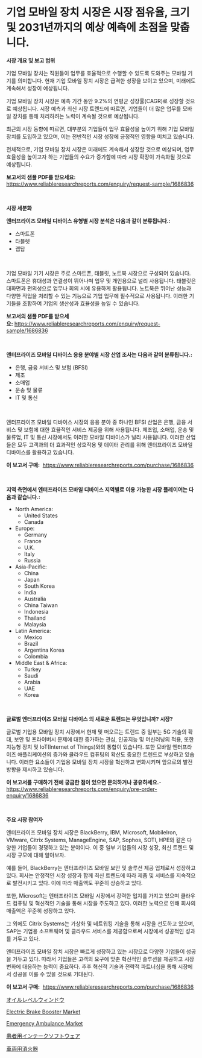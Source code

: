 <p><h1>기업 모바일 장치 시장은 시장 점유율, 크기 및 2031년까지의 예상 예측에 초점을 맞춥니다.</h1></p><p><strong>시장 개요 및 보고 범위</strong></p>
<p><p>기업 모바일 장치는 직원들이 업무를 효율적으로 수행할 수 있도록 도와주는 모바일 기기를 의미합니다. 현재 기업 모바일 장치 시장은 급격한 성장을 보이고 있으며, 미래에도 계속해서 성장이 예상됩니다. </p><p>기업 모바일 장치 시장은 예측 기간 동안 9.2%의 연평균 성장률(CAGR)로 성장할 것으로 예상됩니다. 시장 예측과 최신 시장 트렌드에 따르면, 기업들이 더 많은 업무를 모바일 장치를 통해 처리하려는 노력이 계속될 것으로 예상됩니다. </p><p>최근의 시장 동향에 따르면, 대부분의 기업들이 업무 효율성을 높이기 위해 기업 모바일 장치를 도입하고 있으며, 이는 전반적인 시장 성장에 긍정적인 영향을 미치고 있습니다. </p><p>전체적으로, 기업 모바일 장치 시장은 미래에도 계속해서 성장할 것으로 예상되며, 업무 효율성을 높이고자 하는 기업들의 수요가 증가함에 따라 시장 확장이 가속화될 것으로 예상됩니다.</p></p>
<p><strong>보고서의 샘플 PDF를 받으세요:</strong> <a href="https://www.reliableresearchreports.com/enquiry/request-sample/1686836">https://www.reliableresearchreports.com/enquiry/request-sample/1686836</a></p>
<p>&nbsp;</p>
<p><strong>시장 세분화</strong></p>
<p><strong>엔터프라이즈 모바일 디바이스 유형별 시장 분석은 다음과 같이 분류됩니다.:</strong></p>
<p><ul><li>스마트폰</li><li>타블렛</li><li>랩탑</li></ul></p>
<p>&nbsp;</p>
<p><p>기업 모바일 기기 시장은 주로 스마트폰, 태블릿, 노트북 시장으로 구성되어 있습니다. 스마트폰은 휴대성과 연결성이 뛰어나며 업무 및 개인용으로 널리 사용됩니다. 태블릿은 대화면과 편의성으로 업무나 회의 시에 유용하게 활용됩니다. 노트북은 뛰어난 성능과 다양한 작업을 처리할 수 있는 기능으로 기업 업무에 필수적으로 사용됩니다. 이러한 기기들을 조합하여 기업의 생산성과 효율성을 높일 수 있습니다.</p></p>
<p><strong>보고서의 샘플 PDF를 받으세요:</strong>&nbsp;<a href="https://www.reliableresearchreports.com/enquiry/request-sample/1686836">https://www.reliableresearchreports.com/enquiry/request-sample/1686836</a></p>
<p>&nbsp;</p>
<p><strong> 엔터프라이즈 모바일 디바이스 응용 분야별 시장 산업 조사는 다음과 같이 분류됩니다.:</strong></p>
<p><ul><li>은행, 금융 서비스 및 보험 (BFSI)</li><li>제조</li><li>소매업</li><li>운송 및 물류</li><li>IT 및 통신</li></ul></p>
<p>&nbsp;</p>
<p><p>엔터프라이즈 모바일 디바이스 시장의 응용 분야 중 하나인 BFSI 산업은 은행, 금융 서비스 및 보험에 대한 효율적인 서비스 제공을 위해 사용됩니다. 제조업, 소매업, 운송 및 물류업, IT 및 통신 시장에서도 이러한 모바일 디바이스가 널리 사용됩니다. 이러한 산업들은 모두 고객과의 더 효과적인 상호작용 및 데이터 관리를 위해 엔터프라이즈 모바일 디바이스를 활용하고 있습니다.</p></p>
<p><strong>이 보고서 구매:</strong>&nbsp; <a href="https://www.reliableresearchreports.com/purchase/1686836">https://www.reliableresearchreports.com/purchase/1686836</a></p>
<p>&nbsp;</p>
<p><strong>지역 측면에서 엔터프라이즈 모바일 디바이스 지역별로 이용 가능한 시장 플레이어는 다음과 같습니다.:</strong></p>
<p><ul>
    <li>
        North America:
        <ul>
            <li>United States</li>
            <li>Canada</li>
        </ul>
    </li>
    <li>
        Europe:
        <ul>
            <li>Germany</li>
            <li>France</li>
            <li>U.K.</li>
            <li>Italy</li>
            <li>Russia</li>
        </ul>
    </li>
    <li>
        Asia-Pacific:
        <ul>
            <li>China</li>
            <li>Japan</li>
            <li>South Korea</li>
            <li>India</li>
            <li>Australia</li>
            <li>China Taiwan</li>
            <li>Indonesia</li>
            <li>Thailand</li>
            <li>Malaysia</li>
        </ul>
    </li>
    <li>
        Latin America:
        <ul>
            <li>Mexico</li>
            <li>Brazil</li>
            <li>Argentina Korea</li>
            <li>Colombia</li>
        </ul>
    </li>
    <li>
        Middle East & Africa:
        <ul>
            <li>Turkey</li>
            <li>Saudi</li>
            <li>Arabia</li>
            <li>UAE</li>
            <li>Korea</li>
        </ul>
    </li>
    </ul></p>
<p>&nbsp;</p>
<p><strong>글로벌 엔터프라이즈 모바일 디바이스 의 새로운 트렌드는 무엇입니까? 시장?</strong></p>
<p><p>글로벌 기업용 모바일 장치 시장에서 현재 및 떠오르는 트렌드 중 일부는 5G 기술의 확대, 보안 및 프라이버시 문제에 대한 증가하는 관심, 인공지능 및 머신러닝의 적용, 또한 지능형 장치 및 IoT(Internet of Things)와의 통합이 있습니다. 또한 모바일 엔터프라이즈 애플리케이션의 증가와 클라우드 컴퓨팅의 확산도 중요한 트렌드로 부상하고 있습니다. 이러한 요소들이 기업용 모바일 장치 시장을 혁신하고 변화시키며 앞으로의 발전 방향을 제시하고 있습니다.</p></p>
<p><strong>이 보고서를 구매하기 전에 궁금한 점이 있으면 문의하거나 공유하세요.</strong>- <a href="https://www.reliableresearchreports.com/enquiry/pre-order-enquiry/1686836">https://www.reliableresearchreports.com/enquiry/pre-order-enquiry/1686836</a></p>
<p>&nbsp;</p>
<p><strong>주요 시장 참여자</strong></p>
<p><p>엔터프라이즈 모바일 장치 시장은 BlackBerry, IBM, Microsoft, MobileIron, VMware, Citrix Systems, ManageEngine, SAP, Sophos, SOTI, HPE와 같은 다양한 기업들이 경쟁하고 있는 분야이다. 이 중 일부 기업들의 시장 성장, 최신 트렌드 및 시장 규모에 대해 알아보자.</p><p>예를 들어, BlackBerry는 엔터프라이즈 모바일 보안 및 솔루션 제공 업체로서 성장하고 있다. 회사는 안정적인 시장 성장과 함께 최신 트렌드에 따라 제품 및 서비스를 지속적으로 발전시키고 있다. 이에 따라 매출액도 꾸준히 상승하고 있다.</p><p>또한, Microsoft는 엔터프라이즈 모바일 시장에서 강력한 입지를 가지고 있으며 클라우드 컴퓨팅 및 혁신적인 기술을 통해 시장을 주도하고 있다. 이러한 노력으로 인해 회사의 매출액은 꾸준히 성장하고 있다.</p><p>그 외에도 Citrix Systems는 가상화 및 네트워킹 기술을 통해 시장을 선도하고 있으며, SAP는 기업용 소프트웨어 및 클라우드 서비스를 제공함으로써 시장에서 성공적인 성과를 거두고 있다.</p><p>엔터프라이즈 모바일 장치 시장은 빠르게 성장하고 있는 시장으로 다양한 기업들이 성공을 거두고 있다. 따라서 기업들은 고객의 요구에 맞춘 혁신적인 솔루션을 제공하고 시장 변화에 대응하는 능력이 중요하다. 추후 혁신적 기술과 전략적 파트너십을 통해 시장에서 성공을 이룰 수 있을 것으로 기대된다.</p></p>
<p><strong>이 보고서 구매:</strong>&nbsp;&nbsp;<a href="https://www.reliableresearchreports.com/purchase/1686836">https://www.reliableresearchreports.com/purchase/1686836</a></p>
<p><p><a href="https://medium.com/@alicequigley2023/%E6%B2%B9%E9%87%8F%E3%82%A6%E3%82%A3%E3%83%B3%E3%83%89%E3%82%A6%E5%B8%82%E5%A0%B4-2031%E5%B9%B4%E3%81%BE%E3%81%A7%E3%81%AE%E6%88%90%E5%8A%9F%E3%81%97%E3%81%9F%E3%83%93%E3%82%B8%E3%83%8D%E3%82%B9%E6%88%A6%E7%95%A5%E3%81%AE%E9%8D%B5-378b9abb8356">オイルレベルウィンドウ</a></p><p><a href="https://issuu.com/reportprime-2/docs/electric-brake-booster-market-size-2030.pptx">Electric Brake Booster Market</a></p><p><a href="https://issuu.com/reportprime-2/docs/emergency-ambulance-market-size-2030.pptx">Emergency Ambulance Market</a></p><p><a href="https://github.com/cnnriuez22368/Market-Research-Report-List-1/blob/main/38215509429.md">患者用インテークソフトウェア</a></p><p><a href="https://medium.com/@camron674/%E8%87%AA%E5%8B%95%E8%BB%8A%E7%94%A8%E6%B6%88%E7%81%AB%E5%99%A8%E5%B8%82%E5%A0%B4%E3%81%AE%E5%88%86%E6%9E%90-%E3%82%B0%E3%83%AD%E3%83%BC%E3%83%90%E3%83%AB%E7%94%A3%E6%A5%AD%E3%81%AE%E5%B1%95%E6%9C%9B%E3%81%A8%E4%BA%88%E6%B8%AC-2024%E5%B9%B4%E3%81%8B%E3%82%892031%E5%B9%B4-9daced107915">車両用消火器</a></p></p>
